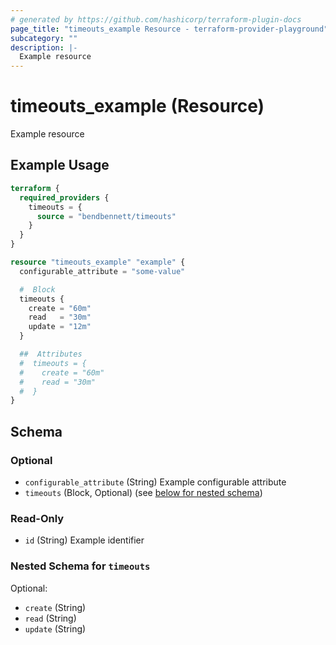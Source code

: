 ```yaml
---
# generated by https://github.com/hashicorp/terraform-plugin-docs
page_title: "timeouts_example Resource - terraform-provider-playground"
subcategory: ""
description: |-
  Example resource
---
```


# timeouts_example (Resource)

Example resource

## Example Usage

```terraform
terraform {
  required_providers {
    timeouts = {
      source = "bendbennett/timeouts"
    }
  }
}

resource "timeouts_example" "example" {
  configurable_attribute = "some-value"

  #  Block
  timeouts {
    create = "60m"
    read   = "30m"
    update = "12m"
  }

  ##  Attributes
  #  timeouts = {
  #    create = "60m"
  #    read = "30m"
  #  }
}
```

<!-- schema generated by tfplugindocs -->
## Schema

### Optional

- `configurable_attribute` (String) Example configurable attribute
- `timeouts` (Block, Optional) (see [below for nested schema](#nestedblock--timeouts))

### Read-Only

- `id` (String) Example identifier

<a id="nestedblock--timeouts"></a>
### Nested Schema for `timeouts`

Optional:

- `create` (String)
- `read` (String)
- `update` (String)


